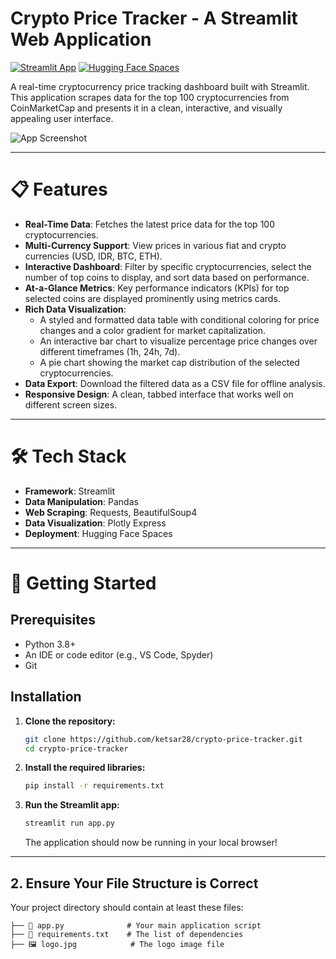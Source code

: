 # Crypto Price Tracker - A Streamlit Web Application

[![Streamlit App](https://static.streamlit.io/badges/streamlit_badge_black_white.svg)](https://crypto-price-tracker.streamlit.app/)
[![Hugging Face Spaces](https://img.shields.io/badge/🤗%20Hugging%20Face-Spaces-blue)](https://huggingface.co/spaces/ketsar/crypto-price-tracker)

A real-time cryptocurrency price tracking dashboard built with Streamlit. This application scrapes data for the top 100 cryptocurrencies from CoinMarketCap and presents it in a clean, interactive, and visually appealing user interface.


![App Screenshot](https://github.com/user-attachments/assets/21ade05d-00cd-4b18-b901-67c6f5b9fbc3)

---

# 📋 Features

-   **Real-Time Data**: Fetches the latest price data for the top 100 cryptocurrencies.
-   **Multi-Currency Support**: View prices in various fiat and crypto currencies (USD, IDR, BTC, ETH).
-   **Interactive Dashboard**: Filter by specific cryptocurrencies, select the number of top coins to display, and sort data based on performance.
-   **At-a-Glance Metrics**: Key performance indicators (KPIs) for top selected coins are displayed prominently using metrics cards.
-   **Rich Data Visualization**:
    -   A styled and formatted data table with conditional coloring for price changes and a color gradient for market capitalization.
    -   An interactive bar chart to visualize percentage price changes over different timeframes (1h, 24h, 7d).
    -   A pie chart showing the market cap distribution of the selected cryptocurrencies.
-   **Data Export**: Download the filtered data as a CSV file for offline analysis.
-   **Responsive Design**: A clean, tabbed interface that works well on different screen sizes.

---

# 🛠️ Tech Stack

-   **Framework**: Streamlit
-   **Data Manipulation**: Pandas
-   **Web Scraping**: Requests, BeautifulSoup4
-   **Data Visualization**: Plotly Express
-   **Deployment**: Hugging Face Spaces

---

# 🚀 Getting Started

##  Prerequisites

-   Python 3.8+
-   An IDE or code editor (e.g., VS Code, Spyder)
-   Git

## Installation

1.  **Clone the repository:**
    ```bash
    git clone https://github.com/ketsar28/crypto-price-tracker.git
    cd crypto-price-tracker
    ```

2.  **Install the required libraries:**
    ```bash
    pip install -r requirements.txt
    ```

3.  **Run the Streamlit app:**
    ```bash
    streamlit run app.py
    ```
    The application should now be running in your local browser!

---


## 2. Ensure Your File Structure is Correct

Your project directory should contain at least these files:

```
├── 📄 app.py              # Your main application script
├── 📄 requirements.txt    # The list of dependencies
├── 🖼️ logo.jpg            # The logo image file
```
